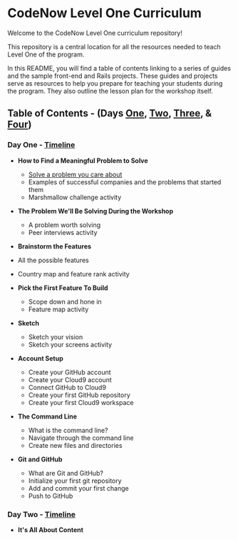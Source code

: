 # CodeNow Level One Curriculum
Welcome to the CodeNow Level One curriculum repository!

This repository is a central location for all the resources needed to teach Level One of the program.

In this README, you will find a table of contents linking to a series of guides and the sample front-end and Rails projects. These guides and projects serve as resources to help you prepare for teaching your students during the program. They also outline the lesson plan for the workshop itself.

## Table of Contents - (Days [One](https://github.com/CodeNowOrg/level_one_curriculum#day-one---timeline "Day One Table of Contents"), [Two](https://github.com/CodeNowOrg/level_one_curriculum#day-two---timeline "Day Two Table of Contents"), [Three](), & [Four]())
### Day One - [Timeline](https://github.com/CodeNowOrg/level_one_curriculum/blob/master/day_one/day_one_timeline.md "Day One Timeline")
* **How to Find a Meaningful Problem to Solve**
  * [Solve a problem you care about](https://github.com/CodeNowOrg/level_one_curriculum/blob/master/day_one/solve_a_problem_you_care_about.md "Solve a problem you care about")
  * Examples of successful companies and the problems that started them
  * Marshmallow challenge activity

* **The Problem We'll Be Solving During the Workshop**
  * A problem worth solving
  * Peer interviews activity

* **Brainstorm the Features**
 * All the possible features
 * Country map and feature rank activity

* **Pick the First Feature To Build**
  * Scope down and hone in
  * Feature map activity

* **Sketch**
  * Sketch your vision
  * Sketch your screens activity


* **Account Setup**
  * Create your GitHub account
  * Create your Cloud9 account
  * Connect GitHub to Cloud9
  * Create your first GitHub repository
  * Create your first Cloud9 workspace

* **The Command Line**
  * What is the command line?
  * Navigate through the command line
  * Create new files and directories

* **Git and GitHub**
  * What are Git and GitHub?
  * Initialize your first git repository
  * Add and commit your first change
  * Push to GitHub

### Day Two - [Timeline](https://github.com/CodeNowOrg/level_one_curriculum/blob/master/day_two/day_two_timeline.md "Day Two Timeline")
* **It's All About Content**
